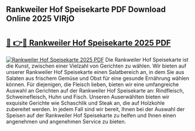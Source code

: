 ## Rankweiler Hof Speisekarte PDF Download Online 2025 VIRjO

# <h2><a href="http://gcaab6.nevu.top/?p=Rankweiler+Hof+Speisekarte">🔗 👉🔴 Rankweiler Hof Speisekarte 2025 PDF</a></h2>

[![Rankweiler Hof Speisekarte 2025 PDF](https://i.imgur.com/dBaPXMq.png)](http://gcaab6.nevu.top/?p=Rankweiler+Hof+Speisekarte)
Die Rankweiler Hof Speisekarte ist die Kunst, zwischen einer Vielzahl von Gerichten zu wählen. Wir bieten auf unserer Rankweiler Hof Speisekarte einen Salatbereich an, in dem Sie aus Salaten aus frischem Gemüse und Obst für eine gesunde Ernährung wählen können. Für diejenigen, die Fleisch lieben, bieten wir eine umfangreiche Auswahl an Gerichten auf der Rankweiler Hof Speisekarte an: Rindfleisch, Schweinefleisch, Huhn und Fisch. Unseren Auserwählten bieten wir exquisite Gerichte wie Schaschlik und Steak an, die auf Holzkohle zubereitet werden. In jedem Fall sind wir bereit, Ihnen bei der Auswahl der Speisen auf der Rankweiler Hof Speisekarte zu helfen und Ihnen einen angenehmen und angenehmen Service zu bieten.
